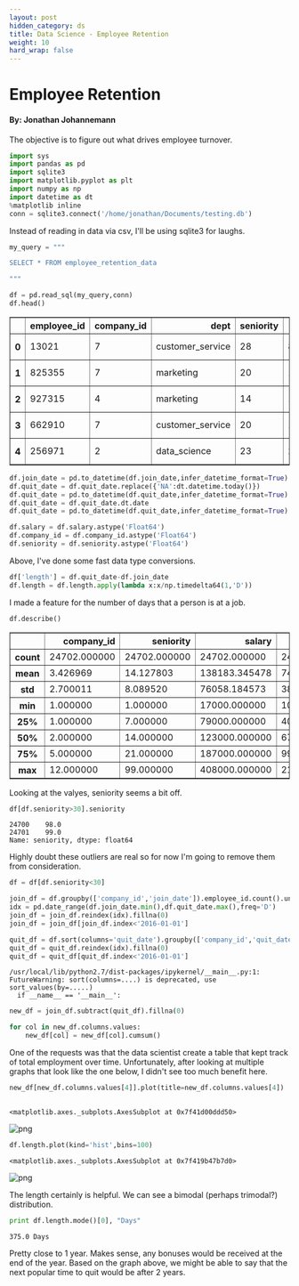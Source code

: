 ```yaml
---
layout: post
hidden_category: ds
title: Data Science - Employee Retention
weight: 10
hard_wrap: false
---
```



# Employee Retention

#### By: Jonathan Johannemann

The objective is to figure out what drives employee turnover.


```python
import sys
import pandas as pd
import sqlite3
import matplotlib.pyplot as plt
import numpy as np
import datetime as dt
%matplotlib inline
conn = sqlite3.connect('/home/jonathan/Documents/testing.db')
```

Instead of reading in data via csv, I'll be using sqlite3 for laughs.


```python
my_query = """

SELECT * FROM employee_retention_data

"""

df = pd.read_sql(my_query,conn)
df.head()
```




<div>
<table border="1" class="dataframe">
  <thead>
    <tr style="text-align: right;">
      <th></th>
      <th>employee_id</th>
      <th>company_id</th>
      <th>dept</th>
      <th>seniority</th>
      <th>salary</th>
      <th>join_date</th>
      <th>quit_date</th>
    </tr>
  </thead>
  <tbody>
    <tr>
      <th>0</th>
      <td>13021</td>
      <td>7</td>
      <td>customer_service</td>
      <td>28</td>
      <td>89000</td>
      <td>2014-03-24</td>
      <td>2015-10-30</td>
    </tr>
    <tr>
      <th>1</th>
      <td>825355</td>
      <td>7</td>
      <td>marketing</td>
      <td>20</td>
      <td>183000</td>
      <td>2013-04-29</td>
      <td>2014-04-04</td>
    </tr>
    <tr>
      <th>2</th>
      <td>927315</td>
      <td>4</td>
      <td>marketing</td>
      <td>14</td>
      <td>101000</td>
      <td>2014-10-13</td>
      <td>NA</td>
    </tr>
    <tr>
      <th>3</th>
      <td>662910</td>
      <td>7</td>
      <td>customer_service</td>
      <td>20</td>
      <td>115000</td>
      <td>2012-05-14</td>
      <td>2013-06-07</td>
    </tr>
    <tr>
      <th>4</th>
      <td>256971</td>
      <td>2</td>
      <td>data_science</td>
      <td>23</td>
      <td>276000</td>
      <td>2011-10-17</td>
      <td>2014-08-22</td>
    </tr>
  </tbody>
</table>
</div>




```python
df.join_date = pd.to_datetime(df.join_date,infer_datetime_format=True)
df.quit_date = df.quit_date.replace({'NA':dt.datetime.today()})
df.quit_date = pd.to_datetime(df.quit_date,infer_datetime_format=True)
df.quit_date = df.quit_date.dt.date
df.quit_date = pd.to_datetime(df.quit_date,infer_datetime_format=True)
```


```python
df.salary = df.salary.astype('Float64')    
df.company_id = df.company_id.astype('Float64')
df.seniority = df.seniority.astype('Float64')
```

Above, I've done some fast data type conversions.


```python
df['length'] = df.quit_date-df.join_date
df.length = df.length.apply(lambda x:x/np.timedelta64(1,'D'))
```

I made a feature for the number of days that a person is at a job.


```python
df.describe()
```




<div>
<table border="1" class="dataframe">
  <thead>
    <tr style="text-align: right;">
      <th></th>
      <th>company_id</th>
      <th>seniority</th>
      <th>salary</th>
      <th>length</th>
    </tr>
  </thead>
  <tbody>
    <tr>
      <th>count</th>
      <td>24702.000000</td>
      <td>24702.000000</td>
      <td>24702.000000</td>
      <td>24702.000000</td>
    </tr>
    <tr>
      <th>mean</th>
      <td>3.426969</td>
      <td>14.127803</td>
      <td>138183.345478</td>
      <td>747.395919</td>
    </tr>
    <tr>
      <th>std</th>
      <td>2.700011</td>
      <td>8.089520</td>
      <td>76058.184573</td>
      <td>387.999373</td>
    </tr>
    <tr>
      <th>min</th>
      <td>1.000000</td>
      <td>1.000000</td>
      <td>17000.000000</td>
      <td>102.000000</td>
    </tr>
    <tr>
      <th>25%</th>
      <td>1.000000</td>
      <td>7.000000</td>
      <td>79000.000000</td>
      <td>400.000000</td>
    </tr>
    <tr>
      <th>50%</th>
      <td>2.000000</td>
      <td>14.000000</td>
      <td>123000.000000</td>
      <td>675.000000</td>
    </tr>
    <tr>
      <th>75%</th>
      <td>5.000000</td>
      <td>21.000000</td>
      <td>187000.000000</td>
      <td>997.000000</td>
    </tr>
    <tr>
      <th>max</th>
      <td>12.000000</td>
      <td>99.000000</td>
      <td>408000.000000</td>
      <td>2159.000000</td>
    </tr>
  </tbody>
</table>
</div>



Looking at the valyes, seniority seems a bit off.


```python
df[df.seniority>30].seniority
```




    24700    98.0
    24701    99.0
    Name: seniority, dtype: float64



Highly doubt these outliers are real so for now I'm going to remove them from consideration.


```python
df = df[df.seniority<30]
```


```python
join_df = df.groupby(['company_id','join_date']).employee_id.count().unstack('company_id').fillna(0)
idx = pd.date_range(df.join_date.min(),df.quit_date.max(),freq='D')
join_df = join_df.reindex(idx).fillna(0)
join_df = join_df[join_df.index<'2016-01-01']
```


```python
quit_df = df.sort(columns='quit_date').groupby(['company_id','quit_date']).employee_id.count().unstack('company_id').fillna(0)
quit_df = quit_df.reindex(idx).fillna(0)
quit_df = quit_df[quit_df.index<'2016-01-01']
```

    /usr/local/lib/python2.7/dist-packages/ipykernel/__main__.py:1: FutureWarning: sort(columns=....) is deprecated, use sort_values(by=.....)
      if __name__ == '__main__':



```python
new_df = join_df.subtract(quit_df).fillna(0)
```


```python
for col in new_df.columns.values:
    new_df[col] = new_df[col].cumsum()
```

One of the requests was that the data scientist create a table that kept track of total employment over time. Unfortunately, after looking at multiple graphs that look like the one below, I didn't see too much benefit here.


```python
new_df[new_df.columns.values[4]].plot(title=new_df.columns.values[4])
    
```




    <matplotlib.axes._subplots.AxesSubplot at 0x7f41d00ddd50>




![png](output_19_1.png)



```python
df.length.plot(kind='hist',bins=100)
```




    <matplotlib.axes._subplots.AxesSubplot at 0x7f419b47b7d0>




![png](output_20_1.png)


The length certainly is helpful. We can see a bimodal (perhaps trimodal?) distribution.


```python
print df.length.mode()[0], "Days"
```

    375.0 Days


Pretty close to 1 year. Makes sense, any bonuses would be received at the end of the year. Based on the graph above, we might be able to say that the next popular time to quit would be after 2 years.
